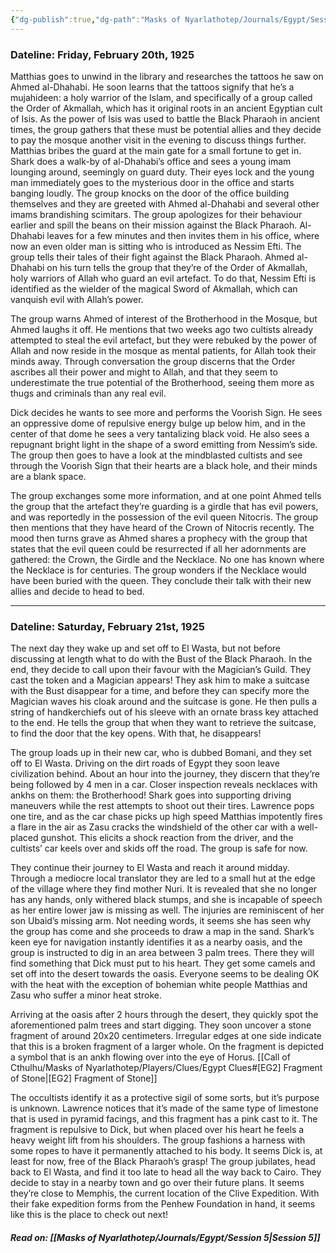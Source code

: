 ```yaml
---
{"dg-publish":true,"dg-path":"Masks of Nyarlathotep/Journals/Egypt/Session 4.md","permalink":"/masks-of-nyarlathotep/journals/egypt/session-4/","tags":["TTRPG/Games/MoN"]}
---
```


### Dateline: Friday, February 20th, 1925
Matthias goes to unwind in the library and researches the tattoos he saw on Ahmed al-Dhahabi. He soon learns that the tattoos signify that he’s a mujahideen: a holy warrior of the Islam, and specifically of a group called the Order of Akmallah, which has it original roots in an ancient Egyptian cult of Isis. As the power of Isis was used to battle the Black Pharaoh in ancient times, the group gathers that these must be potential allies and they decide to pay the mosque another visit in the evening to discuss things further. Matthias bribes the guard at the main gate for a small fortune to get in. Shark does a walk-by of al-Dhahabi’s office and sees a young imam lounging around, seemingly on guard duty. Their eyes lock and the young man immediately goes to the mysterious door in the office and starts banging loudly. The group knocks on the door of the office building themselves and they are greeted with Ahmed al-Dhahabi and several other imams brandishing scimitars. The group apologizes for their behaviour earlier and spill the beans on their mission against the Black Pharaoh. Al-Dhahabi leaves for a few minutes and then invites them in his office, where now an even older man is sitting who is introduced as Nessim Efti. The group tells their tales of their fight against the Black Pharaoh. Ahmed al-Dhahabi on his turn tells the group that they’re of the Order of Akmallah, holy warriors of Allah who guard an evil artefact. To do that, Nessim Efti is identified as the wielder of the magical Sword of Akmallah, which can vanquish evil with Allah’s power.

The group warns Ahmed of interest of the Brotherhood in the Mosque, but Ahmed laughs it off. He mentions that two weeks ago two cultists already attempted to steal the evil artefact, but they were rebuked by the power of Allah and now reside in the mosque as mental patients, for Allah took their minds away. Through conversation the group discerns that the Order ascribes all their power and might to Allah, and that they seem to underestimate the true potential of the Brotherhood, seeing them more as thugs and criminals than any real evil.

Dick decides he wants to see more and performs the Voorish Sign. He sees an oppressive dome of repulsive energy bulge up below him, and in the center of that dome he sees a very tantalizing black void. He also sees a repugnant bright light in the shape of a sword emitting from Nessim’s side. The group then goes to have a look at the mindblasted cultists and see through the Voorish Sign that their hearts are a black hole, and their minds are a blank space.

The group exchanges some more information, and at one point Ahmed tells the group that the artefact they’re guarding is a girdle that has evil powers, and was reportedly in the possession of the evil queen Nitocris. The group then mentions that they have heard of the Crown of Nitocris recently. The mood then turns grave as Ahmed shares a prophecy with the group that states that the evil queen could be resurrected if all her adornments are gathered: the Crown, the Girdle and the Necklace. No one has known where the Necklace is for centuries. The group wonders if the Necklace would have been buried with the queen. They conclude their talk with their new allies and decide to head to bed.

---

### Dateline: Saturday, February 21st, 1925
The next day they wake up and set off to El Wasta, but not before discussing at length what to do with the Bust of the Black Pharaoh. In the end, they decide to call upon their favour with the Magician’s Guild. They cast the token and a Magician appears! They ask him to make a suitcase with the Bust disappear for a time, and before they can specify more the Magician waves his cloak around and the suitcase is gone. He then pulls a string of handkerchiefs out of his sleeve with an ornate brass key attached to the end. He tells the group that when they want to retrieve the suitcase, to find the door that the key opens. With that, he disappears!

The group loads up in their new car, who is dubbed Bomani, and they set off to El Wasta. Driving on the dirt roads of Egypt they soon leave civilization behind. About an hour into the journey, they discern that they’re being followed by 4 men in a car. Closer inspection reveals necklaces with ankhs on them: the Brotherhood! Shark goes into supporting driving maneuvers while the rest attempts to shoot out their tires. Lawrence pops one tire, and as the car chase picks up high speed Matthias impotently fires a flare in the air as Zasu cracks the windshield of the other car with a well-placed gunshot. This elicits a shock reaction from the driver, and the cultists’ car keels over and skids off the road. The group is safe for now.

They continue their journey to El Wasta and reach it around midday. Through a mediocre local translator they are led to a small hut at the edge of the village where they find mother Nuri. It is revealed that she no longer has any hands, only withered black stumps, and she is incapable of speech as her entire lower jaw is missing as well. The injuries are reminiscent of her son Ubaid’s missing arm. Not needing words, it seems she has seen why the group has come and she proceeds to draw a map in the sand. Shark’s keen eye for navigation instantly identifies it as a nearby oasis, and the group is instructed to dig in an area between 3 palm trees. There they will find something that Dick must put to his heart. They get some camels and set off into the desert towards the oasis. Everyone seems to be dealing OK with the heat with the exception of bohemian white people Matthias and Zasu who suffer a minor heat stroke.

Arriving at the oasis after 2 hours through the desert, they quickly spot the aforementioned palm trees and start digging. They soon uncover a stone fragment of around 20x20 centimeters. Irregular edges at one side indicate that this is a broken fragment of a larger whole. On the fragment is depicted a symbol that is an ankh flowing over into the eye of Horus. [[Call of Cthulhu/Masks of Nyarlathotep/Players/Clues/Egypt Clues#[EG2] Fragment of Stone\|[EG2] Fragment of Stone]]

The occultists identify it as a protective sigil of some sorts, but it’s purpose is unknown. Lawrence notices that it’s made of the same type of limestone that is used in pyramid facings, and this fragment has a pink cast to it. The fragment is repulsive to Dick, but when placed over his heart he feels a heavy weight lift from his shoulders. The group fashions a harness with some ropes to have it permanently attached to his body. It seems Dick is, at least for now, free of the Black Pharaoh’s grasp! The group jubilates, head back to El Wasta, and find it too late to head all the way back to Cairo. They decide to stay in a nearby town and go over their future plans. It seems they’re close to Memphis, the current location of the Clive Expedition. With their fake expedition forms from the Penhew Foundation in hand, it seems like this is the place to check out next!

##### Read on: [[Masks of Nyarlathotep/Journals/Egypt/Session 5\|Session 5]]